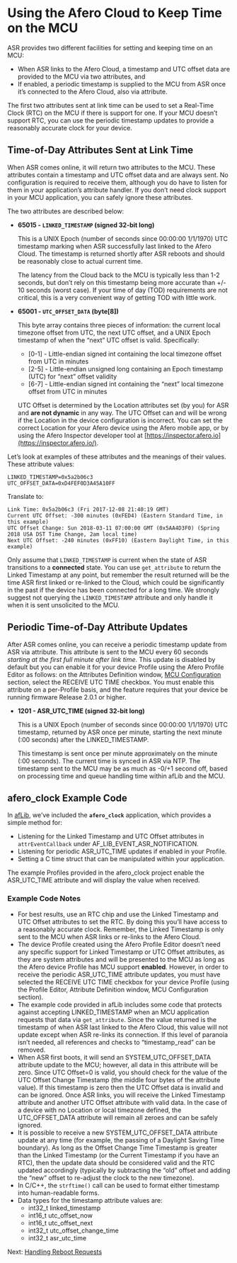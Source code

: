 # Using the Afero Cloud to Keep Time on the MCU

ASR provides two different facilities for setting and keeping time on an MCU:

- When ASR links to the Afero Cloud, a timestamp and UTC offset data are provided to the MCU via two attributes, and
- If enabled, a periodic timestamp is supplied to the MCU from ASR once it’s connected to the Afero Cloud, also via attribute.

The first two attributes sent at link time can be used to set a Real-Time Clock (RTC) on the MCU if there is support for one. If your MCU doesn’t support RTC, you can use the periodic timestamp updates to provide a reasonably accurate clock for your device.

## Time-of-Day Attributes Sent at Link Time

When ASR comes online, it will return two attributes to the MCU. These attributes contain a timestamp and UTC offset data and are always sent. No configuration is required to receive them, although you do have to listen for them in your application’s attribute handler. If you don’t need clock support in your MCU application, you can safely ignore these attributes.

The two attributes are described below:

- **65015 - `LINKED_TIMESTAMP` (signed 32-bit long)**

  This is a UNIX Epoch (number of seconds since 00:00:00 1/1/1970) UTC timestamp marking when ASR successfully last linked to the Afero Cloud. The timestamp is returned shortly after ASR reboots and should be reasonably close to actual current time.

  The latency from the Cloud back to the MCU is typically less than 1-2 seconds, but don’t rely on this timestamp being more accurate than +/- 10 seconds (worst case). If your time of day (TOD) requirements are not critical, this is a very convenient way of getting TOD with little work.

- **65001 - `UTC_OFFSET_DATA` (byte[8])**

  This byte array contains three pieces of information: the current local timezone offset from UTC, the next UTC offset, and a UNIX Epoch timestamp of when the “next” UTC offset is valid. Specifically:

  - [0-1] - Little-endian signed int containing the local timezone offset from UTC in minutes
  - [2-5] - Little-endian unsigned long containing an Epoch timestamp (UTC) for “next” offset validity
  - [6-7] - Little-endian signed int containing the “next” local timezone offset from UTC in minutes

  UTC Offset is determined by the Location attributes set (by you) for ASR and **are not dynamic** in any way. The UTC Offset can and will be wrong if the Location in the device configuration is incorrect. You can set the correct Location for your Afero device using the Afero mobile app, or by using the Afero Inspector developer tool at [https://inspector.afero.io](https://inspector.afero.io/).

  

Let’s look at examples of these attributes and the meanings of their values. These attribute values:

```
LINKED_TIMESTAMP=0x5a2b06c3
UTC_OFFSET_DATA=0xD4FEF0D3A45A10FF
```

Translate to:

```
Link Time: 0x5a2b06c3 (Fri 2017-12-08 21:40:19 GMT)
Current UTC Offset: -300 minutes (0xFED4) (Eastern Standard Time, in this example)
UTC Offset Change: Sun 2018-03-11 07:00:00 GMT (0x5AA4D3F0) (Spring 2018 USA DST Time Change, 2am local time)
Next UTC Offset: -240 minutes (0xFF10) (Eastern Daylight Time, in this example)
```

Only assume that `LINKED_TIMESTAMP` is current when the state of ASR transitions to a **connected** state. You can use `get_attribute` to return the Linked Timestamp at any point, but remember the result returned will be the time ASR first linked or re-linked to the Cloud, which could be significantly in the past if the device has been connected for a long time. We strongly suggest not querying the `LINKED_TIMESTAMP` attribute and only handle it when it is sent unsolicited to the MCU.

## Periodic Time-of-Day Attribute Updates

After ASR comes online, you can receive a periodic timestamp update from ASR via attribute. This attribute is sent to the MCU every 60 seconds *starting at the first full minute after link time*. This update is disabled by default but you can enable it for your device Profile using the Afero Profile Editor as follows: on the Attributes Definition window, [MCU Configuration](https://developer.afero.io/AttrDef#ConfigMCU) section, select the RECEIVE UTC TIME checkbox. You must enable this attribute on a per-Profile basis, and the feature requires that your device be running firmware Release 2.0.1 or higher.

- **1201 - ASR_UTC_TIME (signed 32-bit long)**

  This is a UNIX Epoch (number of seconds since 00:00:00 1/1/1970) UTC timestamp, returned by ASR once per minute, starting the next minute (:00 seconds) after the LINKED_TIMESTAMP.

  This timestamp is sent once per minute approximately on the minute (:00 seconds). The current time is synced in ASR via NTP. The timestamp sent to the MCU may be as much as -0/+1 second off, based on processing time and queue handling time within afLib and the MCU.

## afero_clock Example Code

In [afLib](http://github.com/aferodeveloper/afLib), we’ve included the **`afero_clock`** application, which provides a simple method for:

- Listening for the Linked Timestamp and UTC Offset attributes in `attrEventCallback` under AF_LIB_EVENT_ASR_NOTIFICATION.
- Listening for periodic ASR_UTC_TIME updates if enabled in your Profile.
- Setting a C time struct that can be manipulated within your application.

The example Profiles provided in the afero_clock project enable the ASR_UTC_TIME attribute and will display the value when received.

### Example Code Notes

- For best results, use an RTC chip and use the Linked Timestamp and UTC Offset attributes to set the RTC. By doing this you’ll have access to a reasonably accurate clock. Remember, the Linked Timestamp is only sent to the MCU when ASR links or re-links to the Afero Cloud.
- The device Profile created using the Afero Profile Editor doesn’t need any specific support for Linked Timestamp or UTC Offset attributes, as they are system attributes and will be presented to the MCU as long as the Afero device Profile has MCU support **enabled**. However, in order to receive the periodic ASR_UTC_TIME attribute updates, you must have selected the RECEIVE UTC TIME checkbox for your device Profile (using the Profile Editor, Attribute Definition window, MCU Configuration section).
- The example code provided in afLib includes some code that protects against accepting LINKED_TIMESTAMP when an MCU application requests that data via `get_attribute`. Since the value returned is the timestamp of when ASR last linked to the Afero Cloud, this value will not update except when ASR re-links its connection. If this level of paranoia isn’t needed, all references and checks to “timestamp_read” can be removed.
- When ASR first boots, it will send an SYSTEM_UTC_OFFSET_DATA attribute update to the MCU; however, all data in this attribute will be zero. Since UTC Offset=0 is valid, you should check for the value of the UTC Offset Change Timestamp (the middle four bytes of the attribute value). If this timestamp is zero then the UTC Offset data is invalid and can be ignored. Once ASR links, you will receive the Linked Timestamp attribute and another UTC Offset attribute with valid data. In the case of a device with no Location or local timezone defined, the UTC_OFFSET_DATA attribute will remain all zeroes and can be safely ignored.
- It is possible to receive a new SYSTEM_UTC_OFFSET_DATA attribute update at any time (for example, the passing of a Daylight Saving Time boundary). As long as the Offset Change Time Timestamp is greater than the Linked Timestamp (or the Current Timestamp if you have an RTC), then the update data should be considered valid and the RTC updated accordingly (typically by subtracting the “old” offset and adding the “new” offset to re-adjust the clock to the new timezone).
- In C/C++, the `strftime()` call can be used to format either timestamp into human-readable forms.
- Data types for the timestamp attribute values are:
  - int32_t linked_timestamp
  - int16_t utc_offset_now
  - int16_t utc_offset_next
  - int32_t utc_offset_change_time
  - int32_t asr_utc_time

 Next: [Handling Reboot Requests](https://developer.afero.io/RebootRequests)